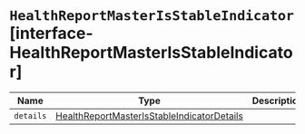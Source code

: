 # `HealthReportMasterIsStableIndicator` [interface-HealthReportMasterIsStableIndicator]

| Name | Type | Description |
| - | - | - |
| `details` | [HealthReportMasterIsStableIndicatorDetails](./HealthReportMasterIsStableIndicatorDetails.md) | &nbsp; |
